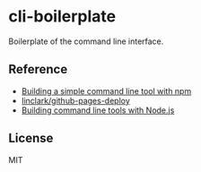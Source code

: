 # cli-boilerplate

Boilerplate of the command line interface.

## Reference

- [Building a simple command line tool with npm](http://blog.npmjs.org/post/118810260230/building-a-simple-command-line-tool-with-npm)
- [linclark/github-pages-deploy](https://github.com/linclark/github-pages-deploy)
- [Building command line tools with Node.js](https://developer.atlassian.com/blog/2015/11/scripting-with-node/)

## License

MIT
